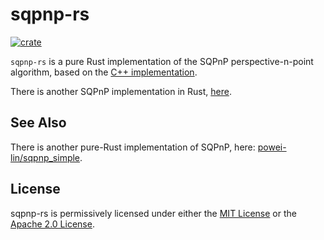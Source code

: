 # sqpnp-rs

[![crate](https://img.shields.io/crates/v/sqpnp.svg)](https://crates.io/crates/sqpnp)

`sqpnp-rs` is a pure Rust implementation of the SQPnP perspective-n-point
algorithm, based on the [C++ implementation](https://github.com/terzakig/sqpnp).

There is another SQPnP implementation in Rust, [here](https://github.com/powei-lin/sqpnp_simple).

## See Also

There is another pure-Rust implementation of SQPnP, here:
[powei-lin/sqpnp_simple](https://github.com/powei-lin/sqpnp_simple).

## License

sqpnp-rs is permissively licensed under either the [MIT License](LICENSE-MIT) or
the [Apache 2.0 License](LICENSE-APACHE).
